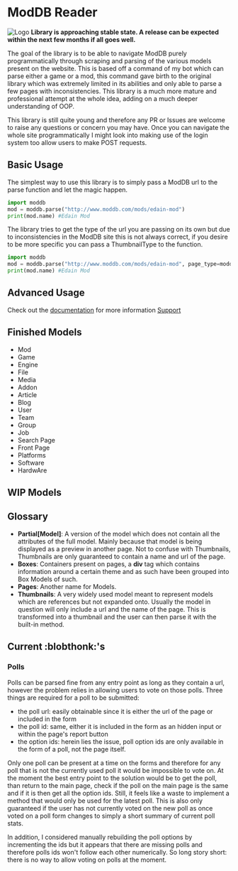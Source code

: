 # ModDB Reader

![Logo](https://i.imgur.com/X0VkQLO.png)
**Library is approaching stable state. A release can be expected within the next few months if all goes well.**

The goal of the library is to be able to navigate ModDB purely programmatically through scraping and parsing of the various models present on the website. This is based off a command of my bot which can parse either a game or a mod, this command gave birth to the original library which was extremely limited in its abilities and only able to parse a few pages with inconsistencies. This library is a much more mature and professional attempt at the whole idea, adding on a much deeper understanding of OOP.

This library is still quite young and therefore any PR or Issues are welcome to raise any questions or concern you may have. Once you can navigate the whole site programmatically I might look into making use of the login system too allow users to make POST requests.  

## Basic Usage
The simplest way to use this library is to simply pass a ModDB url to the parse function and let the magic happen.
```py
import moddb
mod = moddb.parse("http://www.moddb.com/mods/edain-mod")
print(mod.name) #Edain Mod
```
The library tries to get the type of the url you are passing on its own but due to inconsistencies in the ModDB site this is not always correct, if you desire to be more specific you can pass a ThumbnailType to the function.
```py
import moddb
mod = moddb.parse("http://www.moddb.com/mods/edain-mod", page_type=moddb.ThumbnailType.mod)
print(mod.name) #Edain Mod
```

## Advanced Usage
Check out the [documentation](https://moddb.readthedocs.io) for more information
[Support](https://discord.gg/Ape8bZt)

## Finished Models
* Mod
* Game  
* Engine
* File
* Media
* Addon
* Article
* Blog
* User
* Team
* Group
* Job
* Search Page
* Front Page
* Platforms
* Software
* HardwAre

## WIP Models

## Glossary
* **Partial[Model]**: A version of the model which does not contain all the attributes of the full model. Mainly because that model is being displayed as a preview in another page. Not to confuse with Thumbnails, Thumbnails are only guaranteed to contain a name and url of the page.
* **Boxes**: Containers present on pages, a **div** tag which contains information around a certain theme and as such have been grouped into Box Models of such.
* **Pages**: Another name for Models.
* **Thumbnails**: A very widely used model meant to represent models which are references but not expanded onto. Usually the model in question will only include a url and the name of the page. This is transformed into a thumbnail and the user can then parse it with the built-in method.

## Current :blobthonk:'s
### Polls
Polls can be parsed fine from any entry point as long as they contain a url, however the problem relies in allowing users to vote on those polls. Three things are required for a poll to be submitted:
* the poll url: easily obtainable since it is either the url of the page or included in the form
* the poll id: same, either it is included in the form as an hidden input or within the page's report button
* the option ids: herein lies the issue, poll option ids are only available in the form of a poll, not the page itself.

Only one poll can be present at a time on the forms and therefore for any poll that is not the currently used poll it would be impossible to vote on. At the moment the best entry point to the solution would be to get the poll, than return to the main page, check if the poll on the main page is the same and if it is then get all the option ids. Still, it feels like a waste to implement a method that would only be used for the latest poll. This is also only guaranteed if the user has not currently voted on the new poll as once voted on a poll form changes to simply a short summary of current poll stats.

In addition, I considered manually rebuilding the poll options by incrementing the ids but it appears that there are missing polls and therefore polls ids won't follow each other numerically. So long story short: there is no way to allow voting on polls at the moment.
 
